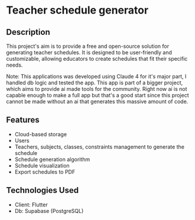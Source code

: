 # Teacher schedule generator

## Description

This project's aim is to provide a free and open-source solution for generating teacher schedules. It is designed to be user-friendly and customizable, allowing educators to create schedules that fit their specific needs.

Note: This applications was developed using Claude 4 for it's major part, I handled db logic and tested the app. This app is part of a bigger project, which aims to provide ai made tools for the community. Right now ai is not capable enough to make a full app but that's a good start since this project cannot be made without an ai that generates this massive amount of code.

## Features

- Cloud-based storage
- Users
- Teachers, subjects, classes, constraints management to generate the schedule
- Schedule generation algorithm
- Schedule visualization
- Export schedules to PDF

## Technologies Used

- Client: Flutter
- Db: Supabase (PostgreSQL)
